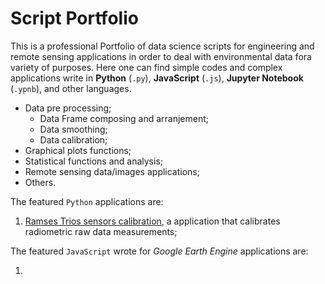 # Script Portfolio
This is a professional Portfolio of data science scripts for engineering and remote sensing applications in order to deal with environmental data fora variety of purposes.
Here one can find simple codes and complex applications write in **Python** (`.py`), **JavaScript** (`.js`), **Jupyter Notebook** (`.ypnb`), and other languages.

* Data pre processing;
	* Data Frame composing and arranjement;
	* Data smoothing;
	* Data calibration;
* Graphical plots functions;
* Statistical functions and analysis;
* Remote sensing data/images applications;
* Others.

The featured `Python` applications are:

1) [Ramses Trios sensors calibration](./trios-calibration "trios-calibration application"), a application that calibrates radiometric raw data measurements;



The featured `JavaScript` wrote for *Google Earth Engine* applications are:

1) 